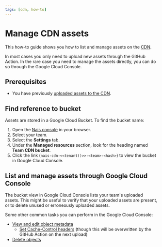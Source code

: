 ```yaml
---
tags: [cdn, how-to]
---
```


# Manage CDN assets

This how-to guide shows you how to list and manage assets on the [CDN](../README.md). 

In most cases you only need to upload new assets through the GitHub Action.
In the rare case you need to manage the assets directly, you can do so through the Google Cloud Console.

## Prerequisites

- You have previously [uploaded assets to the CDN](upload-assets.md).

## Find reference to bucket

Assets are stored in a Google Cloud Bucket.
To find the bucket name:

1. Open the [Nais console](https://console.<<tenant()>>.cloud.nais.io) in your browser.
2. Select your team.
3. Select the **Settings** tab.
4. Under the **Managed resources** section, look for the heading named **Team CDN bucket**.
5. Click the link (`nais-cdn-<<tenant()>>-<team>-<hash>`) to view the bucket in Google Cloud Console.

## List and manage assets through Google Cloud Console

The bucket view in Google Cloud Console lists your team's uploaded assets.
This might be useful to verify that your uploaded assets are present, or to delete unused or erroneously uploaded assets.

Some other common tasks you can perform in the Google Cloud Console:

- [View and edit object metadata](https://cloud.google.com/storage/docs/viewing-editing-metadata)
    - [Set Cache-Control headers](https://cloud.google.com/storage/docs/caching) (though this will be overwritten by the GitHub Action on the next upload)
- [Delete objects](https://cloud.google.com/storage/docs/deleting-objects)
